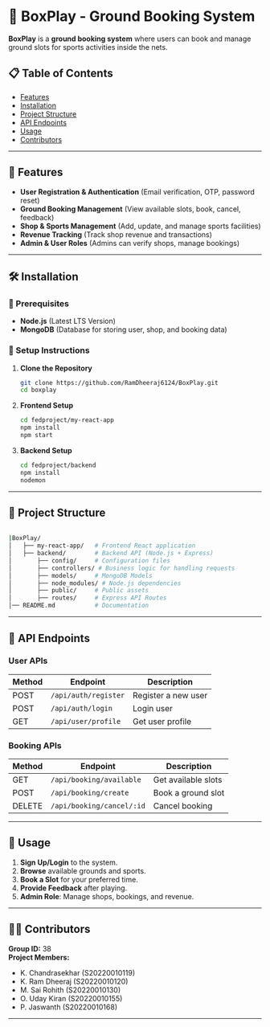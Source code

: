 # 📌 BoxPlay - Ground Booking System

**BoxPlay** is a **ground booking system** where users can book and manage ground slots for sports activities inside the nets.

## 📋 Table of Contents
- [Features](#-features)
- [Installation](#-installation)
- [Project Structure](#-project-structure)
- [API Endpoints](#-api-endpoints)
- [Usage](#-usage)
- [Contributors](#-contributors)

---

## 🚀 Features

- **User Registration & Authentication** (Email verification, OTP, password reset)
- **Ground Booking Management** (View available slots, book, cancel, feedback)
- **Shop & Sports Management** (Add, update, and manage sports facilities)
- **Revenue Tracking** (Track shop revenue and transactions)
- **Admin & User Roles** (Admins can verify shops, manage bookings)

---

## 🛠 Installation

### 📌 Prerequisites

- **Node.js** (Latest LTS Version)
- **MongoDB** (Database for storing user, shop, and booking data)

### 📌 Setup Instructions

1. **Clone the Repository**
   ```sh
   git clone https://github.com/RamDheeraj6124/BoxPlay.git
   cd boxplay
   ```

2. **Frontend Setup**
   ```sh
   cd fedproject/my-react-app
   npm install
   npm start
   ```

3. **Backend Setup**
   ```sh
   cd fedproject/backend
   npm install
   nodemon
   ```

---

## 📂 Project Structure

```sh

|BoxPlay/
│   ├── my-react-app/   # Frontend React application
│   ├── backend/        # Backend API (Node.js + Express)
│       ├── config/     # Configuration files
│       ├── controllers/ # Business logic for handling requests
│       ├── models/     # MongoDB Models
│       ├── node_modules/ # Node.js dependencies
│       ├── public/     # Public assets
│       ├── routes/     # Express API Routes
│── README.md           # Documentation
```

---

## 📌 API Endpoints

### **User APIs**
| Method | Endpoint         | Description |
|--------|-----------------|-------------|
| POST   | `/api/auth/register` | Register a new user |
| POST   | `/api/auth/login` | Login user |
| GET    | `/api/user/profile` | Get user profile |

### **Booking APIs**
| Method | Endpoint | Description |
|--------|----------|-------------|
| GET    | `/api/booking/available` | Get available slots |
| POST   | `/api/booking/create` | Book a ground slot |
| DELETE | `/api/booking/cancel/:id` | Cancel booking |

---

## 🚀 Usage

1. **Sign Up/Login** to the system.
2. **Browse** available grounds and sports.
3. **Book a Slot** for your preferred time.
4. **Provide Feedback** after playing.
5. **Admin Role**: Manage shops, bookings, and revenue.

---

## 👨‍💻 Contributors

**Group ID:** 38  
**Project Members:**
- K. Chandrasekhar (S20220010119)
- K. Ram Dheeraj (S20220010120)
- M. Sai Rohith (S20220010130)
- O. Uday Kiran (S20220010155)
- P. Jaswanth (S20220010168)

---
